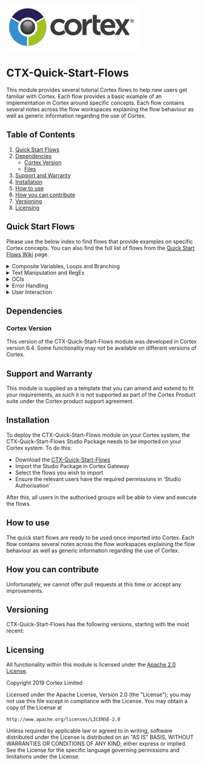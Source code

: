 
<a href="https://www.cortex-ia.co.uk/" target="_blank"><img src="https://github.com/CortexIATest/CTXImages/blob/master/Cortex-350-120.png" alt="Welcome to Cortex!" width="350" height="120" border="0"></a>

# CTX-Quick-Start-Flows

This module provides several tutorial Cortex flows to help new users get familiar with Cortex. Each flow provides a basic example of an implementation in Cortex around specific concepts. Each flow contains several notes across the flow workspaces explaining the flow behaviour as well as generic information regarding the use of Cortex.

## Table of Contents

1) [Quick Start Flows](#quick-start-flows)
2) [Dependencies](#dependencies)
    * [Cortex Version](#cortex-version)
    * [Files](#files)
1) [Support and Warranty](#support-and-warranty)
3) [Installation](#installation)
4) [How to use](#how-to-use)
5) [How you can contribute](#how-you-can-contribute)
6) [Versioning](#versioning)
7) [Licensing](#licensing)


## Quick Start Flows
 
 Please use the below index to find flows that provide examples on specific Cortex concepts. You can also find the full list of flows from the [Quick Start Flows Wiki](https://github.com/CortexIntelligentAutomation/CTX-Quick-Start-Flows/wiki) page.

<details>
<summary>Composite Variables, Loops and Branching</summary>

* [QSF-Allocate-Request](https://github.com/CortexIntelligentAutomation/CTX-Quick-Start-Flows/wiki/QSF-Allocate-Request)
* [QSF-Get-Required-Role](https://github.com/CortexIntelligentAutomation/CTX-Quick-Start-Flows/wiki/QSF-Get-Required-Role)
* [QSF-Ticket-Parsing](https://github.com/CortexIntelligentAutomation/CTX-Quick-Start-Flows/wiki/QSF-Ticket-Parsing)
</details>

<details>
<summary>Text Manipulation and RegEx</summary>

* [QSF-Ticket-Parsing](https://github.com/CortexIntelligentAutomation/CTX-Quick-Start-Flows/wiki/QSF-Ticket-Parsing)

</details>


<details>
<summary>OCIs</summary>

* [QSF-Get-Required-Role](https://github.com/CortexIntelligentAutomation/CTX-Quick-Start-Flows/wiki/QSF-Get-Required-Role)
</details>

<details>
<summary>Error Handling</summary>

* [QSF-Get-Required-Role](https://github.com/CortexIntelligentAutomation/CTX-Quick-Start-Flows/wiki/QSF-Get-Required-Role)
</details>


<details>
<summary>User Interaction</summary>

* [QSF-User-Collection-Data](https://github.com/CortexIntelligentAutomation/CTX-Quick-Start-Flows/wiki/QSF-User-Collection-Data) 
</details>

## Dependencies

### Cortex Version

This version of the CTX-Quick-Start-Flows module was developed in Cortex version 6.4. Some functionality may not be available on different versions of Cortex.

## Support and Warranty 
This module is supplied as a template that you can amend and extend to fit your requirements, as such it is not supported as part of the Cortex Product suite under the Cortex product support agreement.

## Installation

To deploy the CTX-Quick-Start-Flows module on your Cortex system, the CTX-Quick-Start-Flows Studio Package needs to be imported on your Cortex system. To do this:
* Download the [CTX-Quick-Start-Flows](https://github.com/CortexIntelligentAutomation/CTX-Quick-Start-Flows/releases/download/v1.0/CTX-Quick-Start-Flows.studiopkg)
* Import the Studio Package in Cortex Gateway
* Select the flows you wish to import
* Ensure the relevant users have the required permissions in ‘Studio Authorisation’

After this, all users in the authorised groups will be able to view and execute the flows.


## How to use

The quick start flows are ready to be used once imported into Cortex. Each flow contains several notes across the flow workspaces explaining the flow behaviour as well as generic information regarding the use of Cortex.

## How you can contribute

Unfortunately, we cannot offer pull requests at this time or accept any improvements.

## Versioning

CTX-Quick-Start-Flows has the following versions, starting with the most recent:<Module Version History>

## Licensing

All functionality within this module is licensed under the [Apache 2.0 License](https://www.apache.org/licenses/LICENSE-2.0).

Copyright 2019 Cortex Limited

Licensed under the Apache License, Version 2.0 (the "License");
you may not use this file except in compliance with the License.
You may obtain a copy of the License at

```
http://www.apache.org/licenses/LICENSE-2.0
```

Unless required by applicable law or agreed to in writing, software
distributed under the License is distributed on an "AS IS" BASIS,
WITHOUT WARRANTIES OR CONDITIONS OF ANY KIND, either express or implied.
See the License for the specific language governing permissions and
limitations under the License.
